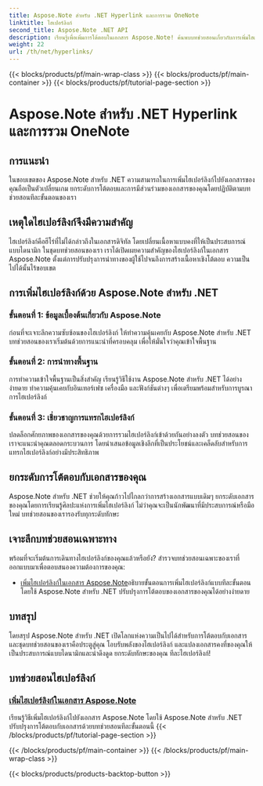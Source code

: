 ```yaml
---
title: Aspose.Note สำหรับ .NET Hyperlink และการรวม OneNote
linktitle: ไฮเปอร์ลิงก์
second_title: Aspose.Note .NET API
description: เรียนรู้เพื่อเพิ่มการโต้ตอบในเอกสาร Aspose.Note! ค้นพบบทช่วยสอนเกี่ยวกับการเพิ่มไฮเปอร์ลิงก์ด้วย Aspose.Note สำหรับ .NET ซึ่งช่วยเพิ่มการมีส่วนร่วมของเอกสารของคุณ
weight: 22
url: /th/net/hyperlinks/
---
```


{{< blocks/products/pf/main-wrap-class >}}
{{< blocks/products/pf/main-container >}}
{{< blocks/products/pf/tutorial-page-section >}}

# Aspose.Note สำหรับ .NET Hyperlink และการรวม OneNote

## การแนะนำ

ในขอบเขตของ Aspose.Note สำหรับ .NET ความสามารถในการเพิ่มไฮเปอร์ลิงก์ไปยังเอกสารของคุณถือเป็นตัวเปลี่ยนเกม ยกระดับการโต้ตอบและการมีส่วนร่วมของเอกสารของคุณโดยปฏิบัติตามบทช่วยสอนทีละขั้นตอนของเรา

## เหตุใดไฮเปอร์ลิงก์จึงมีความสำคัญ

ไฮเปอร์ลิงก์คือฮีโร่ที่ไม่ได้กล่าวถึงในเอกสารดิจิทัล โดยเปลี่ยนเนื้อหาแบบคงที่ให้เป็นประสบการณ์แบบไดนามิก ในชุดบทช่วยสอนของเรา เราได้เปิดเผยความสำคัญของไฮเปอร์ลิงก์ในเอกสาร Aspose.Note ตั้งแต่การปรับปรุงการนำทางของผู้ใช้ไปจนถึงการสร้างเนื้อหาเชิงโต้ตอบ ความเป็นไปได้นั้นไร้ขอบเขต

## การเพิ่มไฮเปอร์ลิงก์ด้วย Aspose.Note สำหรับ .NET

### ขั้นตอนที่ 1: ข้อมูลเบื้องต้นเกี่ยวกับ Aspose.Note

ก่อนที่จะเจาะลึกความซับซ้อนของไฮเปอร์ลิงก์ ให้ทำความคุ้นเคยกับ Aspose.Note สำหรับ .NET บทช่วยสอนของเราเริ่มต้นด้วยการแนะนำที่ครอบคลุม เพื่อให้มั่นใจว่าคุณเข้าใจพื้นฐาน

### ขั้นตอนที่ 2: การนำทางพื้นฐาน

การทำความเข้าใจพื้นฐานเป็นสิ่งสำคัญ เรียนรู้วิธีใช้งาน Aspose.Note สำหรับ .NET ได้อย่างง่ายดาย ทำความคุ้นเคยกับอินเทอร์เฟซ เครื่องมือ และฟังก์ชันต่างๆ เพื่อเตรียมพร้อมสำหรับการบูรณาการไฮเปอร์ลิงก์

### ขั้นตอนที่ 3: เชี่ยวชาญการแทรกไฮเปอร์ลิงก์

ปลดล็อกศักยภาพของเอกสารของคุณด้วยการรวมไฮเปอร์ลิงก์เข้าด้วยกันอย่างลงตัว บทช่วยสอนของเราจะแนะนำคุณตลอดกระบวนการ โดยนำเสนอข้อมูลเชิงลึกที่เป็นประโยชน์และเคล็ดลับสำหรับการแทรกไฮเปอร์ลิงก์อย่างมีประสิทธิภาพ

## ยกระดับการโต้ตอบกับเอกสารของคุณ

Aspose.Note สำหรับ .NET ช่วยให้คุณก้าวไปไกลกว่าการสร้างเอกสารแบบเดิมๆ ยกระดับเอกสารของคุณโดยการเรียนรู้ศิลปะแห่งการเพิ่มไฮเปอร์ลิงก์ ไม่ว่าคุณจะเป็นนักพัฒนาที่มีประสบการณ์หรือมือใหม่ บทช่วยสอนของเรารองรับทุกระดับทักษะ

## เจาะลึกบทช่วยสอนเฉพาะทาง

พร้อมที่จะเริ่มต้นการเดินทางไฮเปอร์ลิงก์ของคุณแล้วหรือยัง? สำรวจบทช่วยสอนเฉพาะของเราที่ออกแบบมาเพื่อตอบสนองความต้องการของคุณ:

- [เพิ่มไฮเปอร์ลิงก์ในเอกสาร Aspose.Note](./add-hyperlinks/)อธิบายขั้นตอนการเพิ่มไฮเปอร์ลิงก์แบบทีละขั้นตอนโดยใช้ Aspose.Note สำหรับ .NET ปรับปรุงการโต้ตอบของเอกสารของคุณได้อย่างง่ายดาย

## บทสรุป

โดยสรุป Aspose.Note สำหรับ .NET เปิดโลกแห่งความเป็นไปได้สำหรับการโต้ตอบกับเอกสาร และชุดบทช่วยสอนของเราคือประตูสู่คุณ โอบรับพลังของไฮเปอร์ลิงก์ และแปลงเอกสารคงที่ของคุณให้เป็นประสบการณ์แบบไดนามิกและน่าดึงดูด ยกระดับทักษะของคุณ ทีละไฮเปอร์ลิงก์!
## บทช่วยสอนไฮเปอร์ลิงก์
### [เพิ่มไฮเปอร์ลิงก์ในเอกสาร Aspose.Note](./add-hyperlinks/)
เรียนรู้วิธีเพิ่มไฮเปอร์ลิงก์ไปยังเอกสาร Aspose.Note โดยใช้ Aspose.Note สำหรับ .NET ปรับปรุงการโต้ตอบกับเอกสารด้วยบทช่วยสอนทีละขั้นตอนนี้
{{< /blocks/products/pf/tutorial-page-section >}}

{{< /blocks/products/pf/main-container >}}
{{< /blocks/products/pf/main-wrap-class >}}

{{< blocks/products/products-backtop-button >}}
